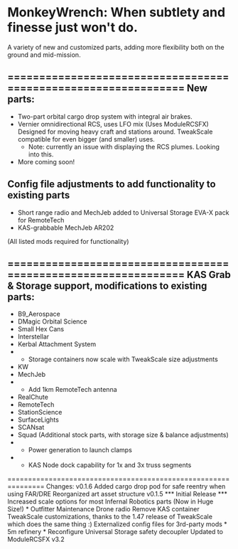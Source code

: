MonkeyWrench: When subtlety and finesse just won't do.
============
A variety of new and customized parts, adding more flexibility both on the ground and mid-mission.


===============================================================
New parts:
----------------------------------
+ Two-part orbital cargo drop system with integral air brakes. 
+ Vernier omnidirectional RCS, uses LFO mix (Uses ModuleRCSFX)
	Designed for moving heavy craft and stations around. TweakScale compatible for even bigger (and smaller) uses.
	* Note: currently an issue with displaying the RCS plumes. Looking into this.
+ More coming soon!

Config file adjustments to add functionality to existing parts
----------------------------------
+ Short range radio and MechJeb added to Universal Storage EVA-X pack for RemoteTech
+ KAS-grabbable MechJeb AR202

 (All listed mods required for functionality)

===============================================================
KAS Grab & Storage support, modifications to existing parts:
------------------------
+ B9_Aerospace
+ DMagic Orbital Science
+ Small Hex Cans 
+ Interstellar
+ Kerbal Attachment System
+ + Storage containers now scale with TweakScale size adjustments
+ KW
+ MechJeb
+ + Add 1km RemoteTech antenna
+ RealChute
+ RemoteTech
+ StationScience
+ SurfaceLights
+ SCANsat
+ Squad (Additional stock parts, with storage size & balance adjustments)
+ + Power generation to launch clamps
+ + KAS Node dock capability for 1x and 3x  truss segments

===============================================================
Changes:
v0.1.6
	Added cargo drop pod for safe reentry when using FAR/DRE
	Reorganized art asset structure
v0.1.5
	*** Initial Release ***
	Increased scale options for most Infernal Robotics parts (Now in Huge Size!)
	* Outfitter Maintenance Drone radio
	Remove KAS container TweakScale customizations, thanks to the 1.47 release of TweakScale which does the same thing :)
	Externalized config files for 3rd-party mods
	* 5m refinery
	* Reconfigure Universal Storage safety decoupler
	Updated to ModuleRCSFX v3.2

